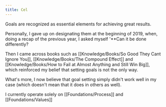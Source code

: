 ```yaml
---
title: Cel
---
```


Goals are recognized as essential elements for achieving great results.

Personally, I gave up on designating them at the beginning of 2019, when, doing a recap of the previous year, I asked myself '**Can it be done differently?

Then I came across books such as [[Knowledge/Books/So Good They Cant Ignore You]], [[Knowledge/Books/The Compound Effect]] and [[Knowledge/Books/How to Fail at Almost Anything and Still Win Big]], which reinforced my belief that setting goals is not the only way.

What's more, I now believe that goal setting simply didn't work well in my case (which doesn't mean that it does in others as well).

I currently operate solely on [[Foundations/Process]] and [[Foundations/Values]]